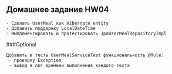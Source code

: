 ## Домашнее задание HW04

    - Сделать UserMeal как Hibernate entity
    - Добавить поддержку LocalDateTime
    - Имплементировать и протестировать JpaUserMealRepositoryImpl

###Optional 

    Добавить в тесты UserMealServiceTest функциональность @Rule:
     - проверку Exception
     - вывод в лог времени выполнения каждого теста
